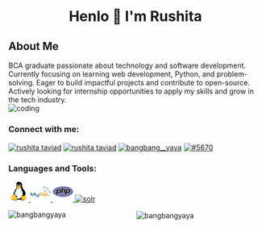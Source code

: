 <h1 align="center">Henlo 🐣 I'm Rushita</h1>



   <h2> About Me </h2>
BCA graduate passionate about technology and software development. Currently focusing on learning web development, Python, and problem-solving. Eager to build impactful projects and contribute to open-source. Actively looking for internship opportunities to apply my skills and grow in the tech industry.

<!-- Add space here -->
<br>

<img align="centre" alt="coding" width="100" src="https://media3.giphy.com/media/v1.Y2lkPTc5MGI3NjExeTE3N3NudWp3NWwxZGx4OHpmdmQ4MmtlOXZ3amdrb3VqNHFyM2JyMiZlcD12MV9pbnRlcm5hbF9naWZfYnlfaWQmY3Q9Zw/dxn6fRlTIShoeBr69N/giphy.gif">





<div style="text-align: center;">




<h3 align="left">Connect with me:</h3>
<p align="left">
<a href="https://linkedin.com/in/rushita taviad" target="blank"><img align="center" src="https://raw.githubusercontent.com/rahuldkjain/github-profile-readme-generator/master/src/images/icons/Social/linked-in-alt.svg" alt="rushita taviad" height="30" width="40" /></a>
<a href="https://fb.com/rushita taviad" target="blank"><img align="center" src="https://raw.githubusercontent.com/rahuldkjain/github-profile-readme-generator/master/src/images/icons/Social/facebook.svg" alt="rushita taviad" height="30" width="40" /></a>
<a href="https://instagram.com/bangbang__yaya" target="blank"><img align="center" src="https://raw.githubusercontent.com/rahuldkjain/github-profile-readme-generator/master/src/images/icons/Social/instagram.svg" alt="bangbang__yaya" height="30" width="40" /></a>
<a href="https://discord.gg/#5670" target="blank"><img align="center" src="https://raw.githubusercontent.com/rahuldkjain/github-profile-readme-generator/master/src/images/icons/Social/discord.svg" alt="#5670" height="30" width="40" /></a>
</p>

<h3 align="left">Languages and Tools:</h3>
<p align="left"> <a href="https://www.linux.org/" target="_blank" rel="noreferrer"> <img src="https://raw.githubusercontent.com/devicons/devicon/master/icons/linux/linux-original.svg" alt="linux" width="40" height="40"/> </a> <a href="https://www.mysql.com/" target="_blank" rel="noreferrer"> <img src="https://raw.githubusercontent.com/devicons/devicon/master/icons/mysql/mysql-original-wordmark.svg" alt="mysql" width="40" height="40"/> </a> <a href="https://www.php.net" target="_blank" rel="noreferrer"> <img src="https://raw.githubusercontent.com/devicons/devicon/master/icons/php/php-original.svg" alt="php" width="40" height="40"/> </a> <a href="https://lucene.apache.org/solr/" target="_blank" rel="noreferrer"> <img src="https://www.vectorlogo.zone/logos/apache_solr/apache_solr-icon.svg" alt="solr" width="40" height="40"/> </a> </p>

<p><img align="left" src="https://github-readme-stats.vercel.app/api/top-langs?username=bangbangyaya&show_icons=true&locale=en&layout=compact" alt="bangbangyaya" /></p>

<p>&nbsp;<img align="center" src="https://github-readme-stats.vercel.app/api?username=bangbangyaya&show_icons=true&locale=en" alt="bangbangyaya" /></p>



